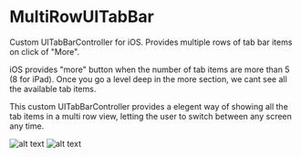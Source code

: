 # MultiRowUITabBar
Custom UITabBarController for iOS. Provides multiple rows of tab bar items on click of "More".

iOS provides "more" button when the number of tab items are more than 5 (8 for iPad). Once you go a level deep in the more section, we cant see all the available tab items. 

This custom UITabBarController provides a elegent way of showing all the tab items in a multi row view, letting the user to switch between any screen any time.


![alt text](http://res.cloudinary.com/dm6lqaxjt/image/upload/v1458745277/MultiRow_Default_Columns_n4i2mc.gif "Default 5 tabs")         ![alt text](http://res.cloudinary.com/dm6lqaxjt/image/upload/v1458745277/MultiRow_custom_columns_zbhcmp.gif "Custom 3 tabs")
